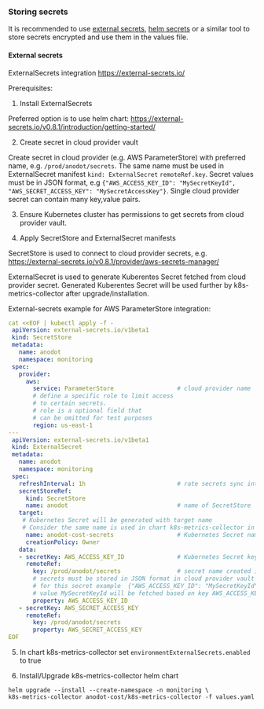 ### Storing secrets
It is recommended to use [external secrets](https://github.com/external-secrets/external-secrets), [helm secrets](https://github.com/jkroepke/helm-secrets) or a similar tool to store secrets encrypted and use them in the values file.

#### External secrets

ExternalSecrets integration https://external-secrets.io/

Prerequisites: 
1. Install ExternalSecrets 

Preferred option is to use helm chart: https://external-secrets.io/v0.8.1/introduction/getting-started/

2. Create secret in cloud provider vault

Create secret in cloud provider (e.g. AWS ParameterStore) with preferred name, e.g. `/prod/anodot/secrets`. The same name must be used in ExternalSecret manifest `kind: ExternalSecret` `remoteRef.key`. Secret values must be in JSON format, e.g `{"AWS_ACCESS_KEY_ID": "MySecretKeyId", "AWS_SECRET_ACCESS_KEY": "MySecretAccessKey"}`. Single cloud provider secret can contain many key,value pairs.

3. Ensure Kubernetes cluster has permissions to get secrets from cloud provider vault.

4. Apply SecretStore and ExternalSecret manifests

SecretStore is used to connect to cloud provider secrets, e.g. https://external-secrets.io/v0.8.1/provider/aws-secrets-manager/

ExternalSecret is used to generate Kuberentes Secret fetched from cloud provider secret. Generated Kuberentes Secret will be used further by k8s-metrics-collector after upgrade/installation.

External-secrets example for AWS ParameterStore integration:

```yaml
cat <<EOF | kubectl apply -f -
 apiVersion: external-secrets.io/v1beta1
 kind: SecretStore
 metadata:
   name: anodot
   namespace: monitoring
 spec:
   provider:
     aws:
       service: ParameterStore                  # cloud provider name
       # define a specific role to limit access
       # to certain secrets.
       # role is a optional field that
       # can be omitted for test purposes
       region: us-east-1
---
 apiVersion: external-secrets.io/v1beta1
 kind: ExternalSecret
 metadata:
   name: anodot
   namespace: monitoring
 spec:
   refreshInterval: 1h                          # rate secrets sync interval
   secretStoreRef:
     kind: SecretStore
     name: anodot                               # name of SecretStore
   target:
    # Kubernetes Secret will be generated with target name
    # Consider the same name is used in chart k8s-metrics-collector in environmentExternalSecrets.name 
     name: anodot-cost-secrets                  # Kubernetes Secret name to be created
     creationPolicy: Owner
   data:
   - secretKey: AWS_ACCESS_KEY_ID               # Kubernetes Secret key name 
     remoteRef:
       key: /prod/anodot/secrets                # secret name created in cloud vault
       # secrets must be stored in JSON format in cloud provider vault
       # for this secret example  {"AWS_ACCESS_KEY_ID": "MySecretKeyId", "AWS_SECRET_ACCESS_KEY": "MySecretAccessKey"} 
       # value MySecretKeyId will be fetched based on key AWS_ACCESS_KEY_ID and added to Kubernetes Secret
       property: AWS_ACCESS_KEY_ID              
   - secretKey: AWS_SECRET_ACCESS_KEY
     remoteRef:
       key: /prod/anodot/secrets
       property: AWS_SECRET_ACCESS_KEY
EOF
```

5. In chart k8s-metrics-collector set `environmentExternalSecrets.enabled` to true

4. Install/Upgrade k8s-metrics-collector helm chart 
```
helm upgrade --install --create-namespace -n monitoring \
k8s-metrics-collector anodot-cost/k8s-metrics-collector -f values.yaml
```